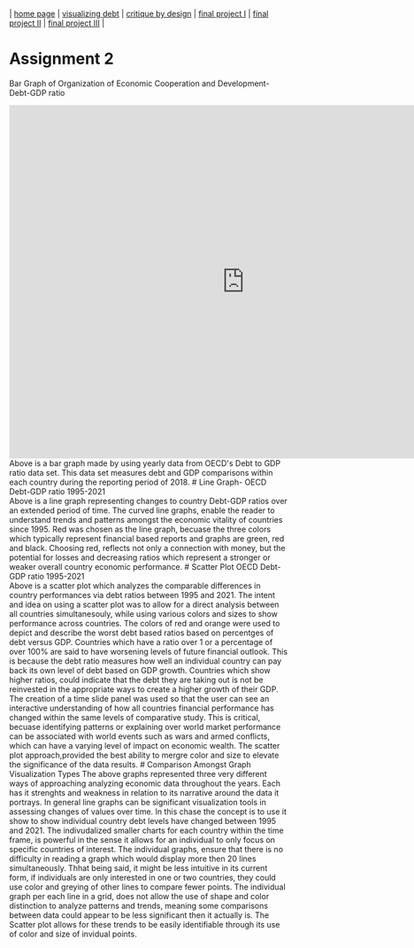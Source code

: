 | [home page](https://cmustudent.github.io/tswd-portfolio-templates/) | [visualizing debt](visualizing-government-debt) | [critique by design](critique-by-design) | [final project I](final-project-part-one) | [final project II](final-project-part-two) | [final project III](final-project-part-three) |

# Assignment 2 
Bar Graph of Organization of Economic Cooperation and Development- Debt-GDP ratio
<iframe src="https://data.oecd.org/chart/6Y49" width="850" height="638" style="border: 0" mozallowfullscreen="true" webkitallowfullscreen="true" allowfullscreen="true"><a href="https://data.oecd.org/chart/6Y49" target="_blank">OECD Chart: General government debt, Total, % of GDP, Annual, 2018</a></iframe>
Above is a bar graph made by using yearly data from OECD's Debt to GDP ratio data set. This data set measures debt and GDP comparisons within each country during the reporting period of 2018. 
# Line Graph- OECD Debt-GDP ratio 1995-2021
<div class="flourish-embed flourish-chart" data-src="visualisation/12596885"><script src="https://public.flourish.studio/resources/embed.js"></script></div>
Above is a line graph representing  changes to country Debt-GDP ratios over an extended period of time. The curved line graphs, enable the reader to understand trends and patterns amongst the economic vitality of countries since 1995.  Red was chosen as the line graph, becuase the three colors which typically represent financial based reports and graphs are green, red and black.  Choosing red, reflects not only a connection with money, but the potential for losses and decreasing ratios which represent a stronger or weaker overall country economic  performance. 
# Scatter Plot OECD Debt- GDP ratio 1995-2021
<div class="flourish-embed flourish-scatter" data-src="visualisation/12598206"><script src="https://public.flourish.studio/resources/embed.js"></script></div>
Above is a scatter plot which analyzes the comparable differences in country performances via debt ratios between 1995 and 2021. The intent and idea on using a scatter plot was to allow for a direct analysis between all countries simultanesouly, while using various colors and sizes to show performance across countries. The colors of red and orange were used to depict and describe the worst debt based ratios based on percentges of debt versus GDP. Countries which have a ratio over 1 or a percentage of over 100% are said to have worsening levels of future financial outlook. This is because the debt ratio measures how well an individual country can pay back its own level of debt based on GDP growth. Countries which show higher ratios, could indicate that the debt they are taking out is not be reinvested in the appropriate ways to create a higher growth of their GDP.  The creation of a time slide panel was used so that the user can see an interactive understanding of how all countries financial performance has changed within the same levels of comparative study. This is critical, becuase identifying patterns or explaining over world market performance can be associated with world events such as wars and armed conflicts, which can have a varying level of impact on economic wealth. The scatter plot approach,provided the best ability to mergre color and size to elevate the significance of the data results. 
# Comparison Amongst Graph Visualization Types
The above graphs represented three very different ways of approaching analyzing economic data throughout the years. Each has it strenghts and weakness in relation to  its  narrative around the data it portrays.  In general line graphs can be significant visualization tools in assessing changes of values over time. In this chase the concept is to use it show to show individual country debt levels have changed between 1995 and 2021. The indivudalized smaller charts for each country within the  time frame, is powerful in the sense it allows for an individual to only focus on specific countries of interest. The individual graphs, ensure that there is no difficulty in reading a graph which would display more then 20 lines simultaneously. Thhat being said, it might be less intuitive in its current form,  if individuals are only interested in one or two countries, they could use color and greying of other lines to compare fewer points.  The individual graph per each line in a grid, does not allow the use of shape and color distinction to analyze patterns and trends, meaning some comparisons between data could appear to be less significant then it actually is. The Scatter plot allows for these trends to be easily identifiable through its use of color and size of invidual points. 
